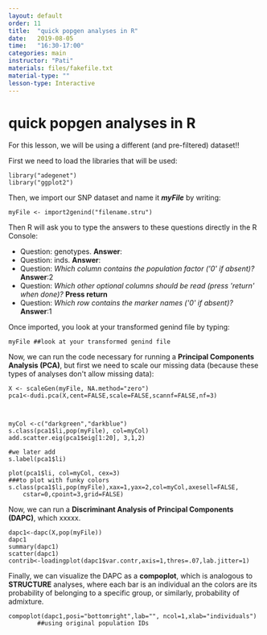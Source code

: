 ```yaml
---
layout: default
order: 11
title:  "quick popgen analyses in R"
date:   2019-08-05
time:   "16:30-17:00"
categories: main
instructor: "Pati"
materials: files/fakefile.txt
material-type: ""
lesson-type: Interactive
---
```


quick popgen analyses in R
===


For this lesson, we will be using a different (and pre-filtered) dataset!!  


First we need to load the libraries that will be used: 

	library("adegenet")
	library("ggplot2")


Then, we import our SNP dataset and name it ***myFile*** by writing:

	myFile <- import2genind("filename.stru")
	
Then R will ask you to type the answers to these questions directly in the R Console:  

- Question: genotypes. **Answer**:
- Question: inds. **Answer**:
- Question: *Which column contains the population factor ('0' if absent)?* **Answer**:2
- Question: *Which other optional columns should be read (press 'return' when done)?* **Press return**
- Question: *Which row contains the marker names ('0' if absent)?* **Answer**:1


Once imported, you look at your transformed genind file by typing: 

	myFile ##look at your transformed genind file


Now, we can run the code necessary for running a **Principal Components Analysis (PCA)**, but first we need to scale our missing data (because these types of analyses don't allow missing data):

	X <- scaleGen(myFile, NA.method="zero")
	pca1<-dudi.pca(X,cent=FALSE,scale=FALSE,scannf=FALSE,nf=3)
	
	
	
	myCol <-c("darkgreen","darkblue")
	s.class(pca1$li,pop(myFile), col=myCol)
	add.scatter.eig(pca1$eig[1:20], 3,1,2)

	#we later add 
	s.label(pca1$li)

	plot(pca1$li, col=myCol, cex=3)
	###to plot with funky colors
	s.class(pca1$li,pop(myFile),xax=1,yax=2,col=myCol,axesell=FALSE,
		cstar=0,cpoint=3,grid=FALSE)



Now, we can run a **Discriminant Analysis of Principal Components (DAPC)**, which xxxxx. 

	dapc1<-dapc(X,pop(myFile))
	dapc1
	summary(dapc1)
	scatter(dapc1)
	contrib<-loadingplot(dapc1$var.contr,axis=1,thres=.07,lab.jitter=1)
	
Finally, we can visualize the DAPC as a **compoplot**, which is analogous to **STRUCTURE** analyses, where each bar is an individual an the colors are its probability of belonging to a specific group, or similarly, probability of admixture. 

	compoplot(dapc1,posi="bottomright",lab="", ncol=1,xlab="individuals") 
			##using original population IDs


